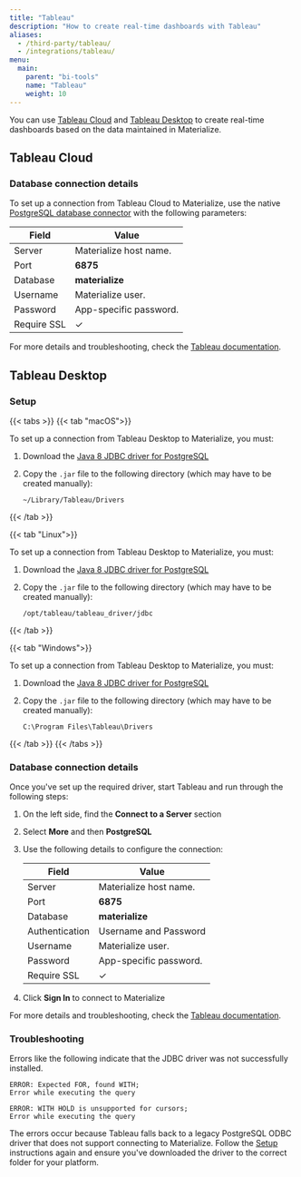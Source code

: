 ```yaml
---
title: "Tableau"
description: "How to create real-time dashboards with Tableau"
aliases:
  - /third-party/tableau/
  - /integrations/tableau/
menu:
  main:
    parent: "bi-tools"
    name: "Tableau"
    weight: 10
---
```


You can use [Tableau Cloud](https://www.tableau.com/products/cloud-bi) and
[Tableau Desktop](https://www.tableau.com/products/desktop) to create real-time
dashboards based on the data maintained in Materialize.

## Tableau Cloud

### Database connection details

To set up a connection from Tableau Cloud to Materialize, use the native
[PostgreSQL database connector](https://help.tableau.com/current/pro/desktop/en-us/examples_postgresql.htm)
with the following parameters:

Field             | Value
----------------- | ----------------
Server            | Materialize host name.
Port              | **6875**
Database          | **materialize**
Username          | Materialize user.
Password          | App-specific password.
Require SSL       | ✓

For more details and troubleshooting, check the
[Tableau documentation](https://help.tableau.com/current/pro/desktop/en-us/examples_postgresql.htm).

[//]: # "TODO(morsapaes) Clarify minimum refresh rate and details about live
connections"

## Tableau Desktop

### Setup

{{< tabs >}}
{{< tab "macOS">}}

To set up a connection from Tableau Desktop to Materialize, you must:

1. Download the [Java 8 JDBC driver for PostgreSQL](https://jdbc.postgresql.org/download/)
1. Copy the `.jar` file to the following directory (which may have to be created manually):

   `~/Library/Tableau/Drivers`

{{< /tab >}}

{{< tab "Linux">}}

To set up a connection from Tableau Desktop to Materialize, you must:

1. Download the [Java 8 JDBC driver for PostgreSQL](https://jdbc.postgresql.org/download/)
1. Copy the `.jar` file to the following directory (which may have to be created manually):

   `/opt/tableau/tableau_driver/jdbc`

{{< /tab >}}

{{< tab "Windows">}}

To set up a connection from Tableau Desktop to Materialize, you must:

1. Download the [Java 8 JDBC driver for PostgreSQL](https://jdbc.postgresql.org/download/)
1. Copy the `.jar` file to the following directory (which may have to be created manually):

   `C:\Program Files\Tableau\Drivers`

{{< /tab >}}
{{< /tabs >}}

### Database connection details

Once you've set up the required driver, start Tableau and run through the
following steps:

1. On the left side, find the **Connect to a Server** section
1. Select **More** and then **PostgreSQL**
1. Use the following details to configure the connection:

    Field          | Value
    -------------- | ----------------------
    Server         | Materialize host name.
    Port           | **6875**
    Database       | **materialize**
    Authentication | Username and Password
    Username       | Materialize user.
    Password       | App-specific password.
    Require SSL    | ✓

4. Click **Sign In** to connect to Materialize

For more details and troubleshooting, check the
[Tableau documentation](https://help.tableau.com/current/pro/desktop/en-us/examples_postgresql.htm).

[//]: # "TODO(morsapaes) Clarify minimum refresh rate and details about live
connections"

### Troubleshooting

Errors like the following indicate that the JDBC driver was not successfully
installed.

```
ERROR: Expected FOR, found WITH;
Error while executing the query
```

```
ERROR: WITH HOLD is unsupported for cursors;
Error while executing the query
```

The errors occur because Tableau falls back to a legacy PostgreSQL ODBC driver
that does not support connecting to Materialize. Follow the [Setup](#setup)
instructions again and ensure you've downloaded the driver to the correct folder
for your platform.
